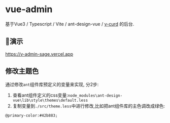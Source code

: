 # vue-admin
基于Vue3 / Typescript / Vite / ant-design-vue / [v-curd](https://github.com/any86/v-curd) 的后台. 


## 🚀演示
https://v-admin-sage.vercel.app


## 修改主题色
通过修改`ant`组件库预定义的变量来实现, 分2步:
1. 查看ant组件定义的css变量:`node_modules\ant-design-vue\lib\style\themes\default.less`
2. 复制变量到`./src/theme.less`中进行修改,比如把ant组件库的主色调改成绿色:

```less
@primary-color:#42b883;
```
